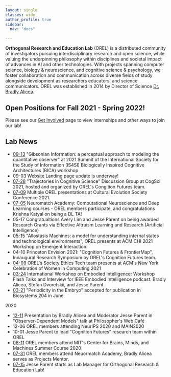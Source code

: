 ```yaml
---
layout: single
classes: wide
author_profile: true
sidebar:
  nav: "docs"

---  
```


**Orthogonal Research and Education Lab** (OREL) is a distributed community of investigators pursuing interdisciplinary research and open science, while valuing the underpinning philosophy within disciplines and societal impact of advances in AI and other technologies. With projects spanning computer science, biology & neuroscience, and cognitive science & psychology, we foster collaboration and communication across diverse fields of study alongside development as researchers educators, and science communicators. OREL was established in 2014 by Director of Science [Dr. Bradly Alicea](http://bradly-alicea.weebly.com/). 

## Open Positions for Fall 2021 - Spring 2022!
Please see our [Get Involved](https://orel-group.github.io/join/) page to view internships and other ways to join our lab! 

## Lab News 
- [09-13](https://summit-2021.is4si.org/schedule/apc-schedule) "Gibsonian Information: a perceptual approach to modeling the quantitative observer" at 2021 Summit of the International Society for the Study of Information (IS4SI) Biologically Inspired Cognitive Architectures (BICA) workshop
- 09-03 Website Landing page update is underway!
- [07-28](https://cognitivesciencesociety.org/cogsci-affinity-discussion-groups/) "Trajectories in Cognitive Science" Discussion Group at CogSci 2021, hosted and organized by OREL's Congition Futures team.  
- [07-09](https://culturalevolutionsociety.org/) Multiple OREL presentations at Cultural Evolution Society Conference 2021.
- [07-05](https://academy.neuromatch.io/) Neuromatch Academy: Computational Neuroscience and Deep Learning courses - OREL members participate, and congratulations Krishna Katyal on being a DL TA!
 - 05-17 Congratualtions Avery Lim and Jesse Parent on being awarded Research Grants via Effective Altruism Learning and Research (Artificial Intelligence)
- [05-15](https://emergentinteraction.github.io/) "Allostasis Machines: a model for understanding internal states and technological environments", OREL presents at ACM CHI 2021 Workshop on Emergent Interaction.
- 04-10 Princeton Envision 2021: "Cognition Futures & FrontierMap", Innaugural Research Symposium by OREL's Cognition Futures team.
- [04-09](https://twitter.com/JesParent/status/1379489919228379136) OREL's Society Ethics Tech team presents at ACM's New York Celebration of Women in Computing 2021
- [03-24](https://www.researchgate.net/publication/350357270_Frontier_Map_and_Cognition_Futures_Embodied_Intelligence_A_Survey_of_Computational_Models_of_Cognition) International Workshop on Embodied Intelligence: Workshop Flash Talks and Interview for IEEE Embodied Intelligence podcast: Bradly Alicea, Stefan Dvoretskii, and Jesse Parent
- [03-21](https://www.sciencedirect.com/science/article/abs/pii/S0303264721000629) "Periodicity in the Embryo" accepted for publication in Biosystems 204 in June

2020
- [12-11](https://medium.com/orel-group/observer-dependent-models-a-talk-at-the-philosophers-web-cafe-4c503cd47778) Presentation by Bradly Alicea and Moderator Jesse Parent in "Observer-Dependent Models" talk at Philosopher's Web Café
- 12-06 OREL members attending NeurIPS 2020 and MAIN2020
- 10-01 Jesse Parent to lead "Cognition Futures" research team within OREL
- [08-11](https://cbmm.mit.edu/summer-school/2020/attendees) OREL members attend MIT's Center for Brains, Minds, and Machines Summer Course 2020
- [07-31](https://github.com/jesparent/Proposal-Materials/tree/master/Neuromatch) OREL members attend Neuormatch Academy, Bradly Alicea serves as Projects Mentor.
- [07-15](https://orthogonal-research.weebly.com/) Jesse Parent starts as Lab Manager for Orthogonal Research & Education Lab!

